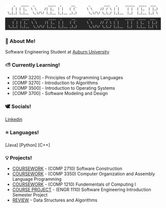 ![Lightmode](https://github.com/jewelsw/jewelsw/blob/main/Screen%20Shot%202024-02-13%20at%204.27.07%20PM.png#gh-light-mode-only)
![Darkmode](https://github.com/jewelsw/jewelsw/blob/main/Screen%20Shot%202024-02-13%20at%204.28.27%20PM.png#gh-dark-mode-only)

### 🤍 About Me!
Software Engineering Student at [Auburn University](https://eng.auburn.edu/)

<!--
### ✨ What I'm Up to!
-->

### ⛅️ Currently Learning!

- [COMP 3220] - Principles of Programming Languages
- [COMP 3270] - Introduction to Algorithms
- [COMP 3500] - Introduction to Operating Systems
- [COMP 3700] - Software Modeling and Design

### 🕊 Socials!

[Linkedin](https://i.stack.imgur.com/gVE0j.png)
<!--
[![](<img src='https://github.com/jewelsw/jewelsw/blob/main/insta%20logo.webp' width='25'>)](https://www.instagram.com/jewels.wolter/])
-->
 <!--
[![Linkedin](https://i.stack.imgur.com/gVE0j.png)](https://www.linkedin.com/in/ella-wolter/)
&nbsp;
-->
### ⭐️ Languages!
[Java] [Python] [C++]

### 💡 Projects!
- [COURSEWORK](https://github.com/jewelsw/COMP-2710) - (COMP 2710) Software Construction
- [COURSEWORK](https://github.com/jewelsw/COMP-3350) - (COMP 3350) Computer Organization and Assembly Language Programming
- [COURSEWORK](https://github.com/jewelsw/COMP-1210) - (COMP 1210) Fundementals of Computing I
- [COURSE PROJECT](https://github.com/jewelsw/TheDashboard) - (ENGR 1110) Software Engineering Introduction Semester Project
- [REVIEW](https://github.com/jewelsw/DSA) - Data Structures and Algorithms 

